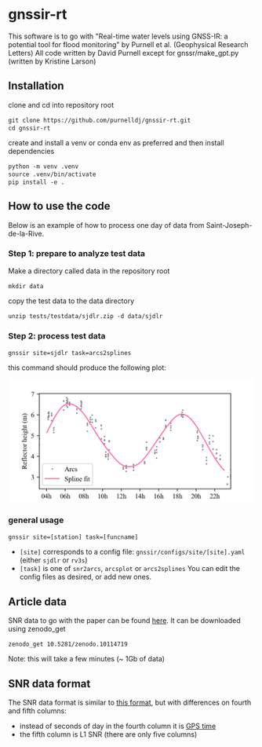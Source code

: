 # gnssir-rt
This software is to go with "Real-time water levels using GNSS-IR: a potential tool for flood monitoring" by Purnell et al. (Geophysical Research Letters)
All code written by David Purnell except for gnssr/make_gpt.py (written by Kristine Larson)

## Installation
clone and cd into repository root
```
git clone https://github.com/purnelldj/gnssir-rt.git
cd gnssir-rt
```
create and install a venv or conda env as preferred and then install dependencies
```
python -m venv .venv
source .venv/bin/activate
pip install -e .
```

## How to use the code
Below is an example of how to process one day of data from Saint-Joseph-de-la-Rive.

### Step 1: prepare to analyze test data
Make a directory called data in the repository root
```
mkdir data
```
copy the test data to the data directory
```
unzip tests/testdata/sjdlr.zip -d data/sjdlr
```

### Step 2: process test data
```
gnssir site=sjdlr task=arcs2splines
```
this command should produce the following plot:

![spline output](./images/sjdlr_oneday.png "test output")

### general usage
```
gnssir site=[station] task=[funcname]
```
* `[site]` corresponds to a config file: `gnssir/configs/site/[site].yaml` (either `sjdlr` or `rv3s`)
* `[task]` is one of `snr2arcs`, `arcsplot` or `arcs2splines`
You can edit the config files as desired, or add new ones.

## Article data
SNR data to go with the paper can be found [here](https://doi.org/10.5281/zenodo.10114719). It can be downloaded using zenodo_get
```
zenodo_get 10.5281/zenodo.10114719
```
Note: this will take a few minutes (~ 1Gb of data)

## SNR data format
The SNR data format is similar to [this format](https://gnssrefl.readthedocs.io/en/latest/pages/file_structure.html#the-snr-data-format), but with differences on fourth and fifth columns:
* instead of seconds of day in the fourth column it is [GPS time](https://docs.astropy.org/en/stable/api/astropy.time.TimeGPS.html)
* the fifth column is L1 SNR (there are only five columns)
